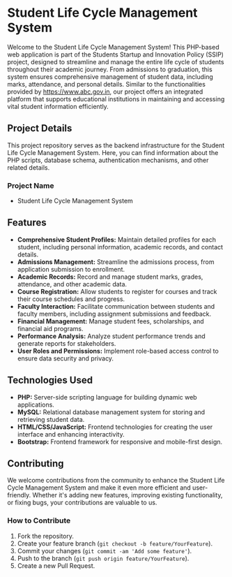 # Student Life Cycle Management System

Welcome to the Student Life Cycle Management System! This PHP-based web application is part of the Students Startup and Innovation Policy (SSIP) project, designed to streamline and manage the entire life cycle of students throughout their academic journey. From admissions to graduation, this system ensures comprehensive management of student data, including marks, attendance, and personal details. Similar to the functionalities provided by
https://www.abc.gov.in, our project offers an integrated platform that supports educational institutions in maintaining and accessing vital student information efficiently.

## Project Details

This project repository serves as the backend infrastructure for the Student Life Cycle Management System. Here, you can find information about the PHP scripts, database schema, authentication mechanisms, and other related details.

### Project Name

- Student Life Cycle Management System

## Features

- **Comprehensive Student Profiles:** Maintain detailed profiles for each student, including personal information, academic records, and contact details.
- **Admissions Management:** Streamline the admissions process, from application submission to enrollment.
- **Academic Records:** Record and manage student marks, grades, attendance, and other academic data.
- **Course Registration:** Allow students to register for courses and track their course schedules and progress.
- **Faculty Interaction:** Facilitate communication between students and faculty members, including assignment submissions and feedback.
- **Financial Management:** Manage student fees, scholarships, and financial aid programs.
- **Performance Analysis:** Analyze student performance trends and generate reports for stakeholders.
- **User Roles and Permissions:** Implement role-based access control to ensure data security and privacy.

## Technologies Used

- **PHP:** Server-side scripting language for building dynamic web applications.
- **MySQL:** Relational database management system for storing and retrieving student data.
- **HTML/CSS/JavaScript:** Frontend technologies for creating the user interface and enhancing interactivity.
- **Bootstrap:** Frontend framework for responsive and mobile-first design.

## Contributing

We welcome contributions from the community to enhance the Student Life Cycle Management System and make it even more efficient and user-friendly. Whether it's adding new features, improving existing functionality, or fixing bugs, your contributions are valuable to us.

### How to Contribute

1. Fork the repository.
2. Create your feature branch (`git checkout -b feature/YourFeature`).
3. Commit your changes (`git commit -am 'Add some feature'`).
4. Push to the branch (`git push origin feature/YourFeature`).
5. Create a new Pull Request.


